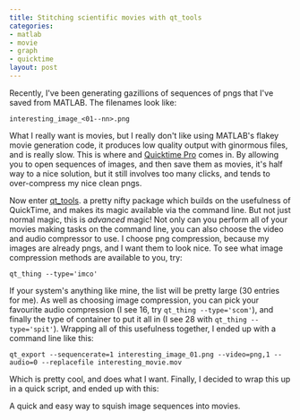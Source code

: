 ```yaml
--- 
title: Stitching scientific movies with qt_tools
categories: 
- matlab
- movie
- graph
- quicktime
layout: post
---
```

Recently, I've been generating gazillions of sequences of pngs that I've saved from MATLAB. The filenames look like:

`interesting_image_<01--nn>.png`

What I really want is movies, but I really don't like using MATLAB's flakey movie generation code, it produces low quality output with ginormous files, and is really slow. This is where and [Quicktime Pro](http://www.apple.com/quicktime/ "Apple - QuickTime") comes in. By allowing you to open sequences of images, and then save them as movies, it's half way to a nice solution, but it still involves too many clicks, and tends to over-compress my nice clean pngs.

Now enter [qt_tools](http://www.omino.com/sw/qt_tools/ "qt_tools"). a pretty nifty package which builds on the usefulness of QuickTime, and makes its magic available via the command line. But not just normal magic, this is *advanced* magic! Not only can you perform all of your movies making tasks on the command line, you can also choose the video and audio compressor to use. I choose png compression, because my images are already pngs, and I want them to look nice. To see what image compression methods are available to you, try:

`qt_thing --type='imco'`

If your system's anything like mine, the list will be pretty large (30 entries for me). As well as choosing image compression, you can pick your favourite audio compression (I see 16, try `qt_thing --type='scom'`), and finally the type of container to put it all in (I see 28 with `qt_thing --type='spit'`). Wrapping all of this usefulness together, I ended up with a command line like this: 

`qt_export --sequencerate=1 interesting_image_01.png --video=png,1 --audio=0 --replacefile interesting_movie.mov`

Which is pretty cool, and does what I want. Finally, I decided to wrap this up in a quick script, and ended up with this:

<script src="http://gist.github.com/5021.js"></script>

A quick and easy way to squish image sequences into movies.
